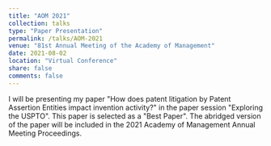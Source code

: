 ```yaml
---
title: "AOM 2021"
collection: talks
type: "Paper Presentation"
permalink: /talks/AOM-2021
venue: "81st Annual Meeting of the Academy of Management"
date: 2021-08-02
location: "Virtual Conference"
share: false
comments: false
---
```


I will be presenting my paper "How does patent litigation by Patent Assertion Entities impact invention activity?" in the paper session "Exploring the USPTO". This paper is selected as a "Best Paper". The abridged version of the paper will be included in the 2021 Academy of Management Annual Meeting Proceedings.
